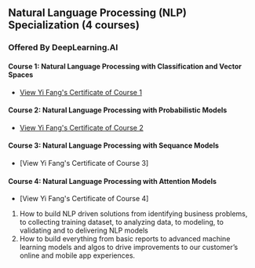 ## Natural Language Processing (NLP) Specialization (4 courses)
### Offered By DeepLearning.AI

#### Course 1: Natural Language Processing with Classification and Vector Spaces
* [View Yi Fang's Certificate of Course 1](https://coursera.org/share/a1f798a914ceb798a55e2a9093de0372)
#### Course 2: Natural Language Processing with Probabilistic Models
* [View Yi Fang's Certificate of Course 2](https://coursera.org/share/dd22fdad1cec772a46e22564b912901b)
#### Course 3: Natural Language Processing with Sequance Models
* [View Yi Fang's Certificate of Course 3]
#### Course 4: Natural Language Processing with Attention Models 
* [View Yi Fang's Certificate of Course 4]

1. How to build NLP driven solutions from identifying business problems, to collecting training dataset, to analyzing data, to modeling, to validating and to delivering NLP models
2. How to build everything from basic reports to advanced machine learning models and algos to drive improvements to our customer’s online and mobile app experiences.
